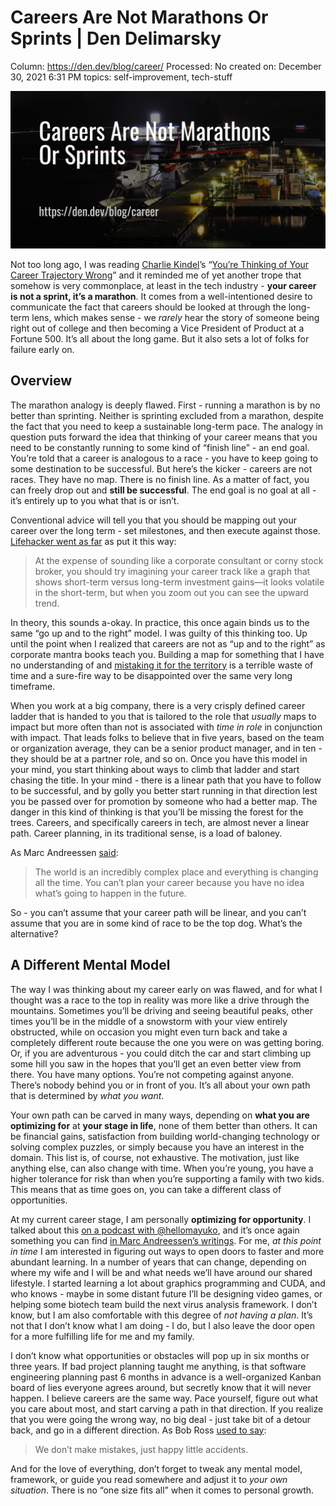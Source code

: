 # Careers Are Not Marathons Or Sprints | Den Delimarsky

Column: https://den.dev/blog/career/
Processed: No
created on: December 30, 2021 6:31 PM
topics: self-improvement, tech-stuff

![header.jpg](Careers%20Are%20Not%20Marathons%20Or%20Sprints%20Den%20Delimarsk%2073c2425891f143beb96395755dc71b9d/header.jpg)

Not too long ago, I was reading [Charlie Kindel](https://ceklog.kindel.com/)’s “[You’re Thinking of Your Career Trajectory Wrong](https://ceklog.kindel.com/2012/04/08/you-are-thinking-of-your-career-trajectory-wrong/)” and it reminded me of yet another trope that somehow is very commonplace, at least in the tech industry - **your career is not a sprint, it’s a marathon**. It comes from a well-intentioned desire to communicate the fact that careers should be looked at through the long-term lens, which makes sense - we *rarely* hear the story of someone being right out of college and then becoming a Vice President of Product at a Fortune 500. It’s all about the long game. But it also sets a lot of folks for failure early on.

## Overview

The marathon analogy is deeply flawed. First - running a marathon is by no better than sprinting. Neither is sprinting excluded from a marathon, despite the fact that you need to keep a sustainable long-term pace. The analogy in question puts forward the idea that thinking of your career means that you need to be constantly running to some kind of “finish line” - an end goal. You’re told that a career is analogous to a race - you have to keep going to some destination to be successful. But here’s the kicker - careers are not races. They have no map. There is no finish line. As a matter of fact, you can freely drop out and **still be successful**. The end goal is no goal at all - it’s entirely up to you what that is or isn’t.

Conventional advice will tell you that you should be mapping out your career over the long term - set milestones, and then execute against those. [Lifehacker went as far](https://lifehacker.com/your-career-is-a-marathon-not-a-sprint-1846251558) as put it this way:

> At the expense of sounding like a corporate consultant or corny stock broker, you should try imagining your career track like a graph that shows short-term versus long-term investment gains—it looks volatile in the short-term, but when you zoom out you can see the upward trend.
> 

In theory, this sounds a-okay. In practice, this once again binds us to the same “go up and to the right” model. I was guilty of this thinking too. Up until the point when I realized that careers are not as “up and to the right” as corporate mantra books teach you. Building a map for something that I have no understanding of and [mistaking it for the territory](https://rationalwiki.org/wiki/Mistaking_the_map_for_the_territory) is a terrible waste of time and a sure-fire way to be disappointed over the same very long timeframe.

When you work at a big company, there is a very crisply defined career ladder that is handed to you that is tailored to the role that *usually* maps to impact but more often than not is associated with *time in role* in conjunction with impact. That leads folks to believe that in five years, based on the team or organization average, they can be a senior product manager, and in ten - they should be at a partner role, and so on. Once you have this model in your mind, you start thinking about ways to climb that ladder and start chasing the title. In your mind - there is a linear path that you have to follow to be successful, and by golly you better start running in that direction lest you be passed over for promotion by someone who had a better map. The danger in this kind of thinking is that you’ll be missing the forest for the trees. Careers, and specifically careers in tech, are almost never a linear path. Career planning, in its traditional sense, is a load of baloney.

As Marc Andreessen [said](https://pmarchive.com/guide_to_career_planning_part1.html):

> The world is an incredibly complex place and everything is changing all the time. You can’t plan your career because you have no idea what’s going to happen in the future.
> 

So - you can’t assume that your career path will be linear, and you can’t assume that you are in some kind of race to be the top dog. What’s the alternative?

## A Different Mental Model

The way I was thinking about my career early on was flawed, and for what I thought was a race to the top in reality was more like a drive through the mountains. Sometimes you’ll be driving and seeing beautiful peaks, other times you’ll be in the middle of a snowstorm with your view entirely obstructed, while on occasion you might even turn back and take a completely different route because the one you were on was getting boring. Or, if you are adventurous - you could ditch the car and start climbing up some hill you saw in the hopes that you’ll get an even better view from there. You have many options. You’re not competing against anyone. There’s nobody behind you or in front of you. It’s all about your own path that is determined by *what you want*.

Your own path can be carved in many ways, depending on **what you are optimizing for** at **your stage in life**, none of them better than others. It can be financial gains, satisfaction from building world-changing technology or solving complex puzzles, or simply because you have an interest in the domain. This list is, of course, not exhaustive. The motivation, just like anything else, can also change with time. When you’re young, you have a higher tolerance for risk than when you’re supporting a family with two kids. This means that as time goes on, you can take a different class of opportunities.

At my current career stage, I am personally **optimizing for opportunity**. I talked about this [on a podcast with @hellomayuko](https://www.youtube.com/watch?v=z-pys9Iq3VE), and it’s once again something you can find [in Marc Andreessen’s writings](https://pmarchive.com/guide_to_career_planning_part1.html). For me, *at this point in time* I am interested in figuring out ways to open doors to faster and more abundant learning. In a number of years that can change, depending on where my wife and I will be and what needs we’ll have around our shared lifestyle. I started learning a lot about graphics programming and CUDA, and who knows - maybe in some distant future I’ll be designing video games, or helping some biotech team build the next virus analysis framework. I don’t know, but I am also comfortable with this degree of *not having a plan*. It’s not that I don’t know what I am doing - I do, but I also leave the door open for a more fulfilling life for me and my family.

I don’t know what opportunities or obstacles will pop up in six months or three years. If bad project planning taught me anything, is that software engineering planning past 6 months in advance is a well-organized Kanban board of lies everyone agrees around, but secretly know that it will never happen. I believe careers are the same way. Pace yourself, figure out what you care about most, and start carving a path in that direction. If you realize that you were going the wrong way, no big deal - just take bit of a detour back, and go in a different direction. As Bob Ross [used to say](https://www.goodreads.com/author/quotes/102372.Bob_Ross):

> We don’t make mistakes, just happy little accidents.
> 

And for the love of everything, don’t forget to tweak any mental model, framework, or guide you read somewhere and adjust it to *your own situation*. There is no “one size fits all” when it comes to personal growth.